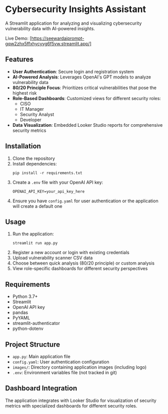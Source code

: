 # Cybersecurity Insights Assistant

A Streamlit application for analyzing and visualizing cybersecurity vulnerability data with AI-powered insights.

Live Demo: [https://seewardaiprompt-gqw2zhx5ffxhycyvg6f5vw.streamlit.app/]

## Features

- **User Authentication**: Secure login and registration system
- **AI-Powered Analysis**: Leverages OpenAI's GPT models to analyze vulnerability data
- **80/20 Principle Focus**: Prioritizes critical vulnerabilities that pose the highest risk
- **Role-Based Dashboards**: Customized views for different security roles:
  - CISO
  - IT Manager
  - Security Analyst
  - Developer
- **Data Visualization**: Embedded Looker Studio reports for comprehensive security metrics

## Installation

1. Clone the repository
2. Install dependencies:
   ```
   pip install -r requirements.txt
   ```
3. Create a `.env` file with your OpenAI API key:
   ```
   OPENAI_API_KEY=your_api_key_here
   ```
4. Ensure you have `config.yaml` for user authentication or the application will create a default one

## Usage

1. Run the application:
   ```
   streamlit run app.py
   ```
2. Register a new account or login with existing credentials
3. Upload vulnerability scanner CSV data
4. Choose between quick analysis (80/20 principle) or custom analysis
5. View role-specific dashboards for different security perspectives

## Requirements

- Python 3.7+
- Streamlit
- OpenAI API key
- pandas
- PyYAML
- streamlit-authenticator
- python-dotenv

## Project Structure

- `app.py`: Main application file
- `config.yaml`: User authentication configuration
- `images/`: Directory containing application images (including logo)
- `.env`: Environment variables file (not tracked in git)

## Dashboard Integration

The application integrates with Looker Studio for visualization of security metrics with specialized dashboards for different security roles.
